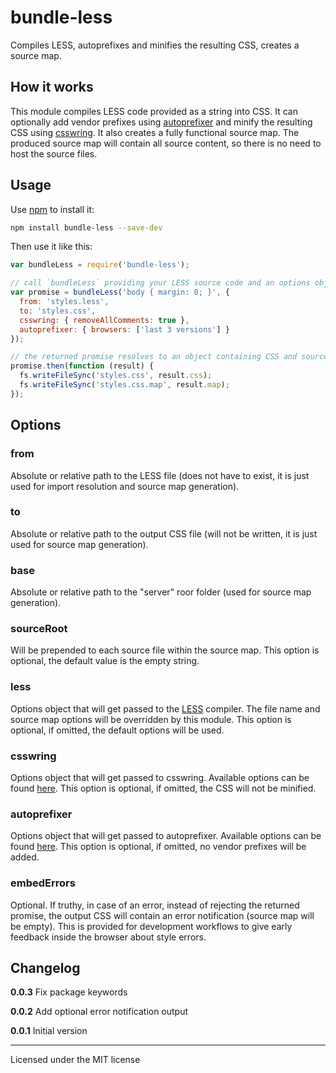 # bundle-less

Compiles LESS, autoprefixes and minifies the resulting CSS, creates a source map.

## How it works

This module compiles LESS code provided as a string into CSS. It can optionally add vendor prefixes using [autoprefixer](https://www.npmjs.com/package/autoprefixer) and minify the resulting CSS using [csswring](https://www.npmjs.com/package/csswring). It also creates a fully functional source map. The produced source map will contain all source content, so there is no need to host the source files.

## Usage

Use [npm](http://npmjs.org) to install it:

~~~sh
npm install bundle-less --save-dev
~~~

Then use it like this:

~~~js
var bundleLess = require('bundle-less');

// call `bundleLess` providing your LESS source code and an options object:
var promise = bundleLess('body { margin: 0; }', {
  from: 'styles.less',
  to: 'styles.css',
  csswring: { removeAllComments: true },
  autoprefixer: { browsers: ['last 3 versions'] }
});

// the returned promise resolves to an object containing CSS and source map:
promise.then(function (result) {
  fs.writeFileSync('styles.css', result.css);
  fs.writeFileSync('styles.css.map', result.map);
});
~~~

## Options

### from

Absolute or relative path to the LESS file (does not have to exist, it is just used for import resolution and source map generation).

### to

Absolute or relative path to the output CSS file (will not be written, it is just used for source map generation).

### base

Absolute or relative path to the "server" roor folder (used for source map generation).

### sourceRoot

Will be prepended to each source file within the source map. This option is optional, the default value is the empty string.

### less

Options object that will get passed to the [LESS](http://lesscss.org/) compiler. The file name and source map options will be overridden by this module. This option is optional, if omitted, the default options will be used.

### csswring

Options object that will get passed to csswring. Available options can be found [here](https://www.npmjs.com/package/csswring#options). This option is optional, if omitted, the CSS will not be minified.

### autoprefixer

Options object that will get passed to autoprefixer. Available options can be found [here](https://www.npmjs.com/package/autoprefixer-core#usage). This option is optional, if omitted, no vendor prefixes will be added.

### embedErrors

Optional. If truthy, in case of an error, instead of rejecting the returned promise, the output CSS will contain an error notification (source map will be empty). This is provided for development workflows to give early feedback inside the browser about style errors.

## Changelog

__0.0.3__ Fix package keywords

__0.0.2__ Add optional error notification output

__0.0.1__ Initial version

---
Licensed under the MIT license
